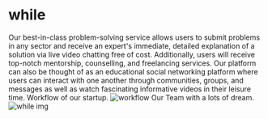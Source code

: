 # while
Our best-in-class problem-solving service allows users to submit problems in any sector and receive an expert's immediate, detailed explanation of a solution via live video chatting free of cost. Additionally, users will receive top-notch mentorship, counselling, and freelancing services. Our platform can also be thought of as an educational social networking platform where users can interact with one another through communities, groups, and messages as well as watch fascinating informative videos in their leisure time.
Workflow of our startup.
![workflow](https://user-images.githubusercontent.com/111657517/210132798-d6fc6ae0-60f9-460b-a338-edfa06f98996.PNG)
Our Team with a lots of dream.
![while img](https://user-images.githubusercontent.com/111657517/210132674-5e2da36a-e239-4ee5-b0cc-20169a807250.PNG)
